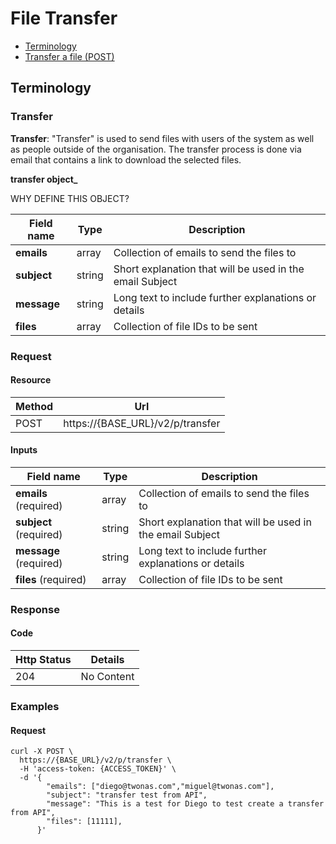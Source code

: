 # File Transfer

- [Terminology](#terminology)
- [Transfer a file (POST)](#transfer-a-file)

## Terminology

### Transfer

**Transfer**: "Transfer" is used to send files with users of the system as well as people outside of the organisation. The transfer process is done via email that contains a link to download the selected files.

**transfer object_**

WHY DEFINE THIS OBJECT?

Field name |     Type    | Description
--------- | ----------- | -----------
**emails** | array | Collection of emails to send the files to
**subject** | string | Short explanation that will be used in the email Subject
**message** | string | Long text to include further explanations or details
**files** | array | Collection of file IDs to be sent

### Request
#### Resource

Method | Url
------- | --------
POST | https://{BASE_URL}/v2/p/transfer

#### Inputs

Field name |     Type    | Description
--------- | ----------- | -----------
**emails** (required) | array | Collection of emails to send the files to
**subject** (required) | string | Short explanation that will be used in the email Subject
**message** (required) | string | Long text to include further explanations or details
**files** (required) | array<integer> | Collection of file IDs to be sent

### Response

#### Code
Http Status | Details
----------- | ----------
204 | No Content

### Examples

#### Request
```
curl -X POST \
  https://{BASE_URL}/v2/p/transfer \
  -H 'access-token: {ACCESS_TOKEN}' \
  -d '{
        "emails": ["diego@twonas.com","miguel@twonas.com"],
        "subject": "transfer test from API",
        "message": "This is a test for Diego to test create a transfer from API",
        "files": [11111],
      }'
```
